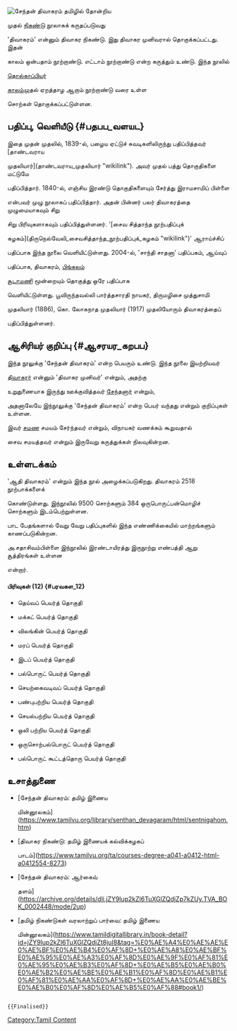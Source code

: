 ![சேந்தன் திவாகரம் ](Senthan_Thivagaram.jpg "சேந்தன் திவாகரம் ") தமிழில் தோன்றிய
முதல் [நிகண்டு](தமிழ்_நிகண்டுகள்_பட்டியல் "wikilink") நூலாகக் கருதப்படுவது
'திவாகரம்' என்னும் திவாகர நிகண்டு. இது திவாகர முனிவரால் தொகுக்கப்பட்டது. இதன்
காலம் ஒன்பதாம் நூற்றாண்டு. எட்டாம் நூற்றாண்டு என்ற கருத்தும் உண்டு. இந்த நூலில்
[தொல்காப்பியர்](தொல்காப்பியர் "wikilink")
[காலம்ம](தொல்காப்பியர்_காலம் "wikilink")ுதல் ஏறத்தாழ ஆறாம் நூற்றாண்டு வரை உள்ள
சொற்கள் தொகுக்கப்பட்டுள்ளன.

## பதிப்பு, வெளியீடு {#பதபப_வளயட}

இதை முதன் முதலில், 1839-ல், பழைய ஏட்டுச்‌ சுவடிகளிலிருந்து பதிப்பித்தவர் [தாண்டவராய
முதலியார்](தாண்டவராய_முதலியார் "wikilink"). அவர் முதல் பத்து தொகுதிகளை மட்டுமே
பதிப்பித்தார். 1840-ல், எஞ்சிய இரண்டு தொகுதிகளையும்‌ சேர்த்து இராமசாமிப் பிள்ளை
என்பவர் முழு நூலாகப் பதிப்பித்தார். அதன்‌ பின்னர்‌ பலர்‌ திவாகரத்தை முழுமையாகவும்‌ சிறு
சிறு பிரிவுகளாகவும்‌ பதிப்பித்துள்ளனர்‌. '[சைவ சித்தாந்த நூற்பதிப்புக்
கழகம்](திருநெல்வேலி_சைவசித்தாந்த_நூற்பதிப்புக்_கழகம் "wikilink")' ஆராய்ச்சிப்
பதிப்பாக இந்த நூலை வெளியிட்டுள்ளது. 2004-ல், 'சாந்தி சாதனா' பதிப்பகம், ஆய்வுப்
பதிப்பாக, திவாகரம், [பிங்கலம்](பிங்கல_நிகண்டு "wikilink")
[சூடாமணி](சூடாமணி_நிகண்டு "wikilink") மூன்றையும் தொகுத்து ஒரே பதிப்பாக
வெளியிட்டுள்ளது. பூவிருந்தவல்லி பார்த்தசாரதி நாயகர், திருமழிசை முத்துசாமி
முதலியார் (1886), கொ. லோகநாத முதலியார் (1917) முதலியோரும் திவாகரத்தைப்
பதிப்பித்துள்ளனர்.

## ஆசிரியர் குறிப்பு {#ஆசரயர_கறபப}

இந்த நூலுக்கு 'சேந்தன் திவாகரம்' என்ற பெயரும் உண்டு. இந்த நூலை இயற்றியவர்
[திவாகரர்](திவாகரர் "wikilink") என்னும் 'திவாகர முனிவர்' என்றும், அதற்கு
உறுதுணையாக இருந்து ஊக்குவித்தவர் [சேந்தனார்](சேந்தனார் "wikilink") என்றும்,
அதனாலேயே இந்நூலுக்கு 'சேந்தன் திவாகரம்' என்ற பெயர் வந்தது என்றும் குறிப்புகள் உள்ளன.
இவர் [சமண](சமணம் "wikilink") சமயம் சேர்ந்தவர் என்றும், விநாயகர் வணக்கம் கூறுவதால்
சைவ சமயத்தவர் என்றும் இருவேறு கருத்துக்கள் நிலவுகின்றன.

## உள்ளடக்கம்

'ஆதி திவாகரம்' என்றும் இந்த நூல் அழைக்கப்படுகிறது. திவாகரம் 2518 நூற்பாக்களைக்
கொண்டுள்ளது. இந்நூலில் 9500 சொற்களும் 384 ஒருபொருட்பன்மொழிச் சொற்களும் இடம்பெற்றுள்ளன.
பாட பேதங்களால் வேறு வேறு பதிப்புகளில் இந்த எண்ணிக்கையில் மாற்றங்களும் காணப்படுகின்றன.
அ.சதாசிவம்பிள்ளை இந்நூலில் இரண்டாயிரத்து இருநூற்று எண்பத்தி ஆறு சூத்திரங்கள் உள்ளன
என்றார்.

#### பிரிவுகள் (12) {#பரவகள_12}

-   தெய்வப் பெயர்த் தொகுதி
-   மக்கட் பெயர்த் தொகுதி
-   விலங்கின் பெயர்த் தொகுதி
-   மரப் பெயர்த் தொகுதி
-   இடப் பெயர்த் தொகுதி
-   பல்பொருட் பெயர்த் தொகுதி
-   செயற்கைவடிவப் பெயர்த் தொகுதி
-   பண்புபற்றிய பெயர்த் தொகுதி
-   செயல்பற்றிய பெயர்த் தொகுதி
-   ஒலி பற்றிய பெயர்த் தொகுதி
-   ஒருசொற்பல்பொருட் பெயர்த் தொகுதி
-   பல்பொருட் கூட்டத்தொரு பெயர்த் தொகுதி

## உசாத்துணை

-   [சேந்தன் திவாகரம்: தமிழ் இணைய
    மின்னூலகம்](https://www.tamilvu.org/library/senthan_devagaram/html/sentnigahom.htm)
-   [திவாகர நிகண்டு: தமிழ் இணையக் கல்விக்கழகப்
    பாடம்](https://www.tamilvu.org/ta/courses-degree-a041-a0412-html-a0412554-8273)
-   [சேந்தன் திவாகரம்: ஆர்கைவ்
    தளம்](https://archive.org/details/dli.jZY9lup2kZl6TuXGlZQdjZp7kZUy.TVA_BOK_0002448/mode/2up)
-   [தமிழ் நிகண்டுகள் வரலாற்றுப் பார்வை: தமிழ் இணைய
    மின்னூலகம்](https://www.tamildigitallibrary.in/book-detail?id=jZY9lup2kZl6TuXGlZQdjZt8juI8&tag=%E0%AE%A4%E0%AE%AE%E0%AE%BF%E0%AE%B4%E0%AF%8D+%E0%AE%A8%E0%AE%BF%E0%AE%95%E0%AE%A3%E0%AF%8D%E0%AE%9F%E0%AF%81%E0%AE%95%E0%AE%B3%E0%AF%8D+%E0%AE%B5%E0%AE%B0%E0%AE%B2%E0%AE%BE%E0%AE%B1%E0%AF%8D%E0%AE%B1%E0%AF%81%E0%AE%AA%E0%AF%8D+%E0%AE%AA%E0%AE%BE%E0%AE%B0%E0%AF%8D%E0%AE%B5%E0%AF%88#book1/)

```{=mediawiki}
{{Finalised}}
```
[Category:Tamil Content](Category:Tamil_Content "wikilink")
